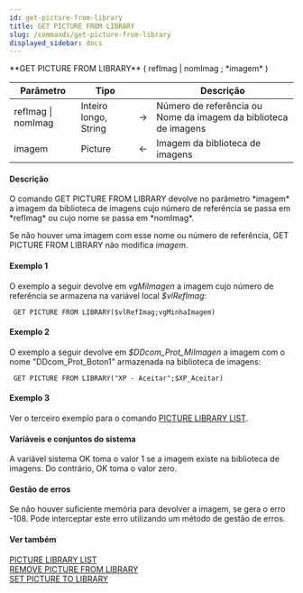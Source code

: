 ```yaml
---
id: get-picture-from-library
title: GET PICTURE FROM LIBRARY
slug: /commands/get-picture-from-library
displayed_sidebar: docs
---
```


<!--REF #_command_.GET PICTURE FROM LIBRARY.Syntax-->**GET PICTURE FROM LIBRARY** ( refImag | nomImag ; *imagem* )<!-- END REF-->
<!--REF #_command_.GET PICTURE FROM LIBRARY.Params-->
| Parâmetro | Tipo |  | Descrição |
| --- | --- | --- | --- |
| refImag &#124; nomImag | Inteiro longo, String | &rarr; | Número de referência ou Nome da imagem da biblioteca de imagens |
| imagem | Picture | &larr; | Imagem da biblioteca de imagens |

<!-- END REF-->

#### Descrição 

<!--REF #_command_.GET PICTURE FROM LIBRARY.Summary-->O comando GET PICTURE FROM LIBRARY devolve no parâmetro *imagem* a imagem da biblioteca de imagens cujo número de referência se passa em *refImag* ou cujo nome se passa em *nomImag*.<!-- END REF-->

Se não houver uma imagem com esse nome ou número de referência, GET PICTURE FROM LIBRARY não modifica *imagem*. 

#### Exemplo 1 

O exemplo a seguir devolve em *vgMiImagen* a imagem cujo número de referência se armazena na variável local *$vlRefImag*: 

```4d
 GET PICTURE FROM LIBRARY($vlRefImag;vgMinhaImagem)
```

#### Exemplo 2 

O exemplo a seguir devolve em *$DDcom\_Prot\_MiImagen* a imagem com o nome "DDcom\_Prot\_Boton1" armazenada na biblioteca de imagens: 

```4d
 GET PICTURE FROM LIBRARY("XP - Aceitar";$XP_Aceitar)
```

#### Exemplo 3 

Ver o terceiro exemplo para o comando [PICTURE LIBRARY LIST](picture-library-list.md "PICTURE LIBRARY LIST").

#### Variáveis e conjuntos do sistema 

A variável sistema OK toma o valor 1 se a imagem existe na biblioteca de imagens. Do contrário, OK toma o valor zero.

#### Gestão de erros 

Se não houver suficiente memória para devolver a imagem, se gera o erro -108\. Pode interceptar este erro utilizando um método de gestão de erros.

#### Ver também 

[PICTURE LIBRARY LIST](picture-library-list.md)  
[REMOVE PICTURE FROM LIBRARY](remove-picture-from-library.md)  
[SET PICTURE TO LIBRARY](set-picture-to-library.md)  